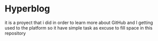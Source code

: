 # Hyperblog

it is a proyect that i did in order to learn more about GitHub and I getting used to the platform 
so it have simple task as excuse to fill space in this repository 
